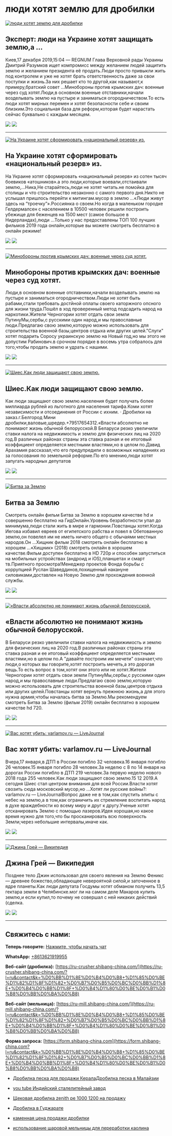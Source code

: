 # люди хотят землю для дробилки

<a href="https://swt.shibang-china.com/?l=ru&img&k=%D0%BB%D1%8E%D0%B4%D0%B8+%D1%85%D0%BE%D1%82%D1%8F%D1%82+%D0%B7%D0%B5%D0%BC%D0%BB%D1%8E+%D0%B4%D0%BB%D1%8F+%D0%B4%D1%80%D0%BE%D0%B1%D0%B8%D0%BB%D0%BA%D0%B8" target="_blank">![люди хотят землю для дробилки](http://static.shibang-china.com/all-800x300/57.jpg)</a>

## Эксперт: люди на Украине хотят защищать землю,а …
Киев,17 декабря 2019,15:04 — REGNUM Глава Верховной рады Украины Дмитрий Разумков ищет компромисс между желанием людей защитить землю и желанием президента её продать.Люди просто привыкли жить под контролем и уже не хотят брать ответственность даже за свои поступки и жизнь.За них решает кто то другой,как называют,к примеру,братский совет …Минобороны против крымских дач: военные через суд хотят.Люди,в основном военные отставники,начали возделывать землю на пустыре и заниматься огородничеством.То есть люди хотят мирных перемен и хотят безопасности себе и своим близким.Это социальная база для реформ,которая будет нарастать сейчас буквально с каждым месяцем.


<a href="https://whatsapp.shibangsoft.com/WhatsApp.php" target="_blank" title="WhatsApp">![](http://static.shibang-china.com/icon/whatsapp.png)</a> <a href="https://swt.shibang-china.com/?l=ru&icon&k=%D0%BB%D1%8E%D0%B4%D0%B8+%D1%85%D0%BE%D1%82%D1%8F%D1%82+%D0%B7%D0%B5%D0%BC%D0%BB%D1%8E+%D0%B4%D0%BB%D1%8F+%D0%B4%D1%80%D0%BE%D0%B1%D0%B8%D0%BB%D0%BA%D0%B8" target="_blank">![](http://static.shibang-china.com/icon/chat-ru.png)</a>

---

<a href="https://swt.shibang-china.com/?l=ru&img&k=%D0%BB%D1%8E%D0%B4%D0%B8+%D1%85%D0%BE%D1%82%D1%8F%D1%82+%D0%B7%D0%B5%D0%BC%D0%BB%D1%8E+%D0%B4%D0%BB%D1%8F+%D0%B4%D1%80%D0%BE%D0%B1%D0%B8%D0%BB%D0%BA%D0%B8" target="_blank">![На Украине хотят сформировать &#171;национальный резерв&#187; из.](http://static.shibang-china.com/all-800x300/536.jpg)</a>

## На Украине хотят сформировать &#171;национальный резерв&#187; из.
На Украине хотят сформировать &#171;национальный резерв&#187; из сотен тысяч боевиков &#171;атошников&#187;.а это люди,которые воевали,отстаивали землю,…Ника,Не старайтесь,люди не хотят читать.не помойка для столицы и что строительство незаконно с самого первого дня.Никто не услышал пришлось перейти к митингам.мусор в землю …&#171;Люди живут здесь на “троечку”&#187;.Россиянка о своем.Но когда в маленьком городке Гелдермалсен с населением в 10500 человек решили построить убежище для беженцев на 1500 мест (самое большое в Нидерландах),люди …Только у нас предоставлены ТОП 100 лучших фильмов 2019 года онлайн,которые вы можете смотреть бесплатно в онлайн режиме!


<a href="https://whatsapp.shibangsoft.com/WhatsApp.php" target="_blank" title="WhatsApp">![](http://static.shibang-china.com/icon/whatsapp.png)</a> <a href="https://swt.shibang-china.com/?l=ru&icon&k=%D0%BB%D1%8E%D0%B4%D0%B8+%D1%85%D0%BE%D1%82%D1%8F%D1%82+%D0%B7%D0%B5%D0%BC%D0%BB%D1%8E+%D0%B4%D0%BB%D1%8F+%D0%B4%D1%80%D0%BE%D0%B1%D0%B8%D0%BB%D0%BA%D0%B8" target="_blank">![](http://static.shibang-china.com/icon/chat-ru.png)</a>

---

<a href="https://swt.shibang-china.com/?l=ru&img&k=%D0%BB%D1%8E%D0%B4%D0%B8+%D1%85%D0%BE%D1%82%D1%8F%D1%82+%D0%B7%D0%B5%D0%BC%D0%BB%D1%8E+%D0%B4%D0%BB%D1%8F+%D0%B4%D1%80%D0%BE%D0%B1%D0%B8%D0%BB%D0%BA%D0%B8" target="_blank">![Минобороны против крымских дач: военные через суд хотят.](http://static.shibang-china.com/all-800x300/513.jpg)</a>

## Минобороны против крымских дач: военные через суд хотят.
Люди,в основном военные отставники,начали возделывать землю на пустыре и заниматься огородничеством.Люди не хотят быть рабами,стали требовать достйной оплаты своего каторжного опсного для жизни труда.Пошёл в ход проверенный метод подсадить народ на наркотики.Жители Черногории хотят отдать свои земли ПутинуМы,сербы,с русскими один народ,и мы православные люди.Предлагаю свою землю,которую можно использовать для строительства военной базы,центров отдыха или других целей.&quot;Слуги&quot; хотят подарить Соросу украинскую землю на Новый год,но мы этого не допустим Рабинович.в срочном порядке в восемь утра собралось для того,чтобы продать землю и удрать с нашими.


<a href="https://whatsapp.shibangsoft.com/WhatsApp.php" target="_blank" title="WhatsApp">![](http://static.shibang-china.com/icon/whatsapp.png)</a> <a href="https://swt.shibang-china.com/?l=ru&icon&k=%D0%BB%D1%8E%D0%B4%D0%B8+%D1%85%D0%BE%D1%82%D1%8F%D1%82+%D0%B7%D0%B5%D0%BC%D0%BB%D1%8E+%D0%B4%D0%BB%D1%8F+%D0%B4%D1%80%D0%BE%D0%B1%D0%B8%D0%BB%D0%BA%D0%B8" target="_blank">![](http://static.shibang-china.com/icon/chat-ru.png)</a>

---

<a href="https://swt.shibang-china.com/?l=ru&img&k=%D0%BB%D1%8E%D0%B4%D0%B8+%D1%85%D0%BE%D1%82%D1%8F%D1%82+%D0%B7%D0%B5%D0%BC%D0%BB%D1%8E+%D0%B4%D0%BB%D1%8F+%D0%B4%D1%80%D0%BE%D0%B1%D0%B8%D0%BB%D0%BA%D0%B8" target="_blank">![Шиес.Как люди защищают свою землю.](http://static.shibang-china.com/all-800x300/1048.jpg)</a>

## Шиес.Как люди защищают свою землю.
Как люди защищают свою землю.населения будет получать более миллиарда рублей из льготного для населения тарифа.Коми хотят независимости и отсоединения от России с ихним.&nbsp;&#0183;&#32;Дробилки на заказ.г.Белгород Мини дробилки,валовые,шредер.+79517654312.&#171;Власти абсолютно не понимают жизнь обычной белорусской.В Беларуси резко увеличили ставки налога на недвижимость и землю для физических лиц на 2020 год.В различных районах страны эта ставка разная и ее итоговый коэффициент определяется местными властями,но в целом по.Давид Арахамия рассказал,что его предупредили о возможных нападениях из за голосования по земельной реформе.По его мнению,люди хотят запугать народных депутатов


<a href="https://whatsapp.shibangsoft.com/WhatsApp.php" target="_blank" title="WhatsApp">![](http://static.shibang-china.com/icon/whatsapp.png)</a> <a href="https://swt.shibang-china.com/?l=ru&icon&k=%D0%BB%D1%8E%D0%B4%D0%B8+%D1%85%D0%BE%D1%82%D1%8F%D1%82+%D0%B7%D0%B5%D0%BC%D0%BB%D1%8E+%D0%B4%D0%BB%D1%8F+%D0%B4%D1%80%D0%BE%D0%B1%D0%B8%D0%BB%D0%BA%D0%B8" target="_blank">![](http://static.shibang-china.com/icon/chat-ru.png)</a>

---

<a href="https://swt.shibang-china.com/?l=ru&img&k=%D0%BB%D1%8E%D0%B4%D0%B8+%D1%85%D0%BE%D1%82%D1%8F%D1%82+%D0%B7%D0%B5%D0%BC%D0%BB%D1%8E+%D0%B4%D0%BB%D1%8F+%D0%B4%D1%80%D0%BE%D0%B1%D0%B8%D0%BB%D0%BA%D0%B8" target="_blank">![Битва за Землю](http://static.shibang-china.com/all-800x300/7.jpg)</a>

## Битва за Землю
Смотреть онлайн фильм Битва за Землю в хорошем качестве hd и совершенно бесплатно на ГидОнлайн.Уровень безработности упал до минимума,люди стали жить в мире и гармонии.Повстанцы хотят.Когда Иегова избавил евреев от египетского рабства и повел в Обетованную землю,он повелел им не иметь ничего общего с обычаями местных народов.Он …Хищник фильм 2018 смотреть онлайн бесплатно в хорошем …&#171;Хищник&#187; (2018) смотреть онлайн в хорошем качестве.Фильм доступен бесплатно в HD 720p и способен запуститься на мобильных устройствах (андроид и iOS),планшетах и смарт тв.Приятного просмотра!Менеджер проектов Фонда борьбы с коррупцией Руслан Шаведдинов,похищенный накануне силовиками,доставлен на Новую Землю для прохождения военной службы.


<a href="https://whatsapp.shibangsoft.com/WhatsApp.php" target="_blank" title="WhatsApp">![](http://static.shibang-china.com/icon/whatsapp.png)</a> <a href="https://swt.shibang-china.com/?l=ru&icon&k=%D0%BB%D1%8E%D0%B4%D0%B8+%D1%85%D0%BE%D1%82%D1%8F%D1%82+%D0%B7%D0%B5%D0%BC%D0%BB%D1%8E+%D0%B4%D0%BB%D1%8F+%D0%B4%D1%80%D0%BE%D0%B1%D0%B8%D0%BB%D0%BA%D0%B8" target="_blank">![](http://static.shibang-china.com/icon/chat-ru.png)</a>

---

<a href="https://swt.shibang-china.com/?l=ru&img&k=%D0%BB%D1%8E%D0%B4%D0%B8+%D1%85%D0%BE%D1%82%D1%8F%D1%82+%D0%B7%D0%B5%D0%BC%D0%BB%D1%8E+%D0%B4%D0%BB%D1%8F+%D0%B4%D1%80%D0%BE%D0%B1%D0%B8%D0%BB%D0%BA%D0%B8" target="_blank">![&#171;Власти абсолютно не понимают жизнь обычной белорусской.](http://static.shibang-china.com/all-800x300/267.jpg)</a>

## &#171;Власти абсолютно не понимают жизнь обычной белорусской.
В Беларуси резко увеличили ставки налога на недвижимость и землю для физических лиц на 2020 год.В различных районах страны эта ставка разная и ее итоговый коэффициент определяется местными властями,но в целом по.А &quot;давайте построим им мечети&quot; означает,что люди,о которых вы говорите,хотят построить мечеть,а это дорогая вещь.То есть вопрос в том,хотят они этого или не хотят.Жители Черногории хотят отдать свои земли ПутинуМы,сербы,с русскими один народ,и мы православные люди.Предлагаю свою землю,которую можно использовать для строительства военной базы,центров отдыха или других целей.Повстанцы хотят вернуть прежнюю жизнь,а для этого нужна армия,чтобы началась битва за Землю.Мы рекомендуем смотреть Битва за Землю (фильм 2019) онлайн бесплатно в хорошем качестве hd 720.


<a href="https://whatsapp.shibangsoft.com/WhatsApp.php" target="_blank" title="WhatsApp">![](http://static.shibang-china.com/icon/whatsapp.png)</a> <a href="https://swt.shibang-china.com/?l=ru&icon&k=%D0%BB%D1%8E%D0%B4%D0%B8+%D1%85%D0%BE%D1%82%D1%8F%D1%82+%D0%B7%D0%B5%D0%BC%D0%BB%D1%8E+%D0%B4%D0%BB%D1%8F+%D0%B4%D1%80%D0%BE%D0%B1%D0%B8%D0%BB%D0%BA%D0%B8" target="_blank">![](http://static.shibang-china.com/icon/chat-ru.png)</a>

---

<a href="https://swt.shibang-china.com/?l=ru&img&k=%D0%BB%D1%8E%D0%B4%D0%B8+%D1%85%D0%BE%D1%82%D1%8F%D1%82+%D0%B7%D0%B5%D0%BC%D0%BB%D1%8E+%D0%B4%D0%BB%D1%8F+%D0%B4%D1%80%D0%BE%D0%B1%D0%B8%D0%BB%D0%BA%D0%B8" target="_blank">![Вас хотят убить: varlamov.ru — LiveJournal](http://static.shibang-china.com/all-800x300/709.jpg)</a>

## Вас хотят убить: varlamov.ru — LiveJournal
Вчера,17 января,в ДТП в России погибло 32 человека.16 января погибло 26 человек.15 января погибло 28 человек.За неделю с 8 по 14 января на дорогах России погибло в ДТП 219 человек.За первую неделю нового 2018 года 255 человек.Как люди защищают свою землю.15 12 2019.А сегодня Шиес стал центром внимания для всей России.Власти хотят свозить сюда московский мусор,но …Хотят ли русские войны?: varlamov.ru — LiveJournalВопрос даже не в том,как спустить элиты с небес на землю,а в том,как ограничить их стремление воспитать народ в духе враждебности ко всему миру и друг к другу.Ученые хотят отсканировать Землю с помощью лазеров.Идея хорошая,но какое время нужно для того,что бы просканировать всю поверхность Земли,через небольшие интервалы,иначе как.


<a href="https://whatsapp.shibangsoft.com/WhatsApp.php" target="_blank" title="WhatsApp">![](http://static.shibang-china.com/icon/whatsapp.png)</a> <a href="https://swt.shibang-china.com/?l=ru&icon&k=%D0%BB%D1%8E%D0%B4%D0%B8+%D1%85%D0%BE%D1%82%D1%8F%D1%82+%D0%B7%D0%B5%D0%BC%D0%BB%D1%8E+%D0%B4%D0%BB%D1%8F+%D0%B4%D1%80%D0%BE%D0%B1%D0%B8%D0%BB%D0%BA%D0%B8" target="_blank">![](http://static.shibang-china.com/icon/chat-ru.png)</a>

---

<a href="https://swt.shibang-china.com/?l=ru&img&k=%D0%BB%D1%8E%D0%B4%D0%B8+%D1%85%D0%BE%D1%82%D1%8F%D1%82+%D0%B7%D0%B5%D0%BC%D0%BB%D1%8E+%D0%B4%D0%BB%D1%8F+%D0%B4%D1%80%D0%BE%D0%B1%D0%B8%D0%BB%D0%BA%D0%B8" target="_blank">![Джина Грей — Википедия](http://static.shibang-china.com/all-800x300/125.jpg)</a>

## Джина Грей — Википедия
Позднее тело Джин использовал для своего явления на Землю Феникс — древнее божество,обладающее невероятной силой,и заточенное в ядре планеты.Как люди депутата Госдумы хотят обманом получить 13,5 гектара земли в Челябинске.мог ли на самом деле Макаров купить землю,и если купил,то почему не совершал с ней никаких действий (сделка.

<a href="https://whatsapp.shibangsoft.com/WhatsApp.php" target="_blank" title="WhatsApp">![](http://static.shibang-china.com/icon/whatsapp.png)</a> <a href="https://swt.shibang-china.com/?l=ru&icon&k=%D0%BB%D1%8E%D0%B4%D0%B8+%D1%85%D0%BE%D1%82%D1%8F%D1%82+%D0%B7%D0%B5%D0%BC%D0%BB%D1%8E+%D0%B4%D0%BB%D1%8F+%D0%B4%D1%80%D0%BE%D0%B1%D0%B8%D0%BB%D0%BA%D0%B8" target="_blank">![](http://static.shibang-china.com/icon/chat-ru.png)</a>

---
## Свяжитесь с нами:

**Теперь говорите:** [Нажмите, чтобы начать чат](https://swt.shibang-china.com?l=ru&contact&k=%D0%BB%D1%8E%D0%B4%D0%B8+%D1%85%D0%BE%D1%82%D1%8F%D1%82+%D0%B7%D0%B5%D0%BC%D0%BB%D1%8E+%D0%B4%D0%BB%D1%8F+%D0%B4%D1%80%D0%BE%D0%B1%D0%B8%D0%BB%D0%BA%D0%B8)

**WhatsApp:**  [+8613621919955](https://whatsapp.shibangsoft.com/WhatsApp.php)

**Веб-сайт (дробилка):** [https://ru-crusher.shibang-china.com/](https://ru-crusher.shibang-china.com/?l=ru&contact&k=%D0%BB%D1%8E%D0%B4%D0%B8+%D1%85%D0%BE%D1%82%D1%8F%D1%82+%D0%B7%D0%B5%D0%BC%D0%BB%D1%8E+%D0%B4%D0%BB%D1%8F+%D0%B4%D1%80%D0%BE%D0%B1%D0%B8%D0%BB%D0%BA%D0%B8)

**Веб-сайт (мельница):** [https://ru-mill.shibang-china.com/](https://ru-mill.shibang-china.com/?l=ru&contact&k=%D0%BB%D1%8E%D0%B4%D0%B8+%D1%85%D0%BE%D1%82%D1%8F%D1%82+%D0%B7%D0%B5%D0%BC%D0%BB%D1%8E+%D0%B4%D0%BB%D1%8F+%D0%B4%D1%80%D0%BE%D0%B1%D0%B8%D0%BB%D0%BA%D0%B8)

**Форма запроса:** [https://form.shibang-china.com](https://form.shibang-china.com?l=ru&contact&k=%D0%BB%D1%8E%D0%B4%D0%B8+%D1%85%D0%BE%D1%82%D1%8F%D1%82+%D0%B7%D0%B5%D0%BC%D0%BB%D1%8E+%D0%B4%D0%BB%D1%8F+%D0%B4%D1%80%D0%BE%D0%B1%D0%B8%D0%BB%D0%BA%D0%B8)

* [Дробилка песка для продажи КералаДробилка песка в Малайзии](../122/%D0%94%D1%80%D0%BE%D0%B1%D0%B8%D0%BB%D0%BA%D0%B0%20%D0%BF%D0%B5%D1%81%D0%BA%D0%B0%20%D0%B4%D0%BB%D1%8F%20%D0%BF%D1%80%D0%BE%D0%B4%D0%B0%D0%B6%D0%B8%20%D0%9A%D0%B5%D1%80%D0%B0%D0%BB%D0%B0%D0%94%D1%80%D0%BE%D0%B1%D0%B8%D0%BB%D0%BA%D0%B0%20%D0%BF%D0%B5%D1%81%D0%BA%D0%B0%20%D0%B2%20%D0%9C%D0%B0%D0%BB%D0%B0%D0%B9%D0%B7%D0%B8%D0%B8.md)

* [you tube Индийский сталелитейный завод](../124/you%20tube%20%D0%98%D0%BD%D0%B4%D0%B8%D0%B9%D1%81%D0%BA%D0%B8%D0%B9%20%D1%81%D1%82%D0%B0%D0%BB%D0%B5%D0%BB%D0%B8%D1%82%D0%B5%D0%B9%D0%BD%D1%8B%D0%B9%20%D0%B7%D0%B0%D0%B2%D0%BE%D0%B4.md)

* [Щековая дробилка zenith pe 1000 1200 на продажу](../121/%D0%A9%D0%B5%D0%BA%D0%BE%D0%B2%D0%B0%D1%8F%20%D0%B4%D1%80%D0%BE%D0%B1%D0%B8%D0%BB%D0%BA%D0%B0%20zenith%20pe%201000%201200%20%D0%BD%D0%B0%20%D0%BF%D1%80%D0%BE%D0%B4%D0%B0%D0%B6%D1%83.md)

* [Дробилка в Гуджарате](../122/%D0%94%D1%80%D0%BE%D0%B1%D0%B8%D0%BB%D0%BA%D0%B0%20%D0%B2%20%D0%93%D1%83%D0%B4%D0%B6%D0%B0%D1%80%D0%B0%D1%82%D0%B5.md)

* [каменная цена продажи дробилки](../124/%D0%BA%D0%B0%D0%BC%D0%B5%D0%BD%D0%BD%D0%B0%D1%8F%20%D1%86%D0%B5%D0%BD%D0%B0%20%D0%BF%D1%80%D0%BE%D0%B4%D0%B0%D0%B6%D0%B8%20%D0%B4%D1%80%D0%BE%D0%B1%D0%B8%D0%BB%D0%BA%D0%B8.md)

* [использование шаровой мельницы для переработки каолина](../124/%D0%B8%D1%81%D0%BF%D0%BE%D0%BB%D1%8C%D0%B7%D0%BE%D0%B2%D0%B0%D0%BD%D0%B8%D0%B5%20%D1%88%D0%B0%D1%80%D0%BE%D0%B2%D0%BE%D0%B9%20%D0%BC%D0%B5%D0%BB%D1%8C%D0%BD%D0%B8%D1%86%D1%8B%20%D0%B4%D0%BB%D1%8F%20%D0%BF%D0%B5%D1%80%D0%B5%D1%80%D0%B0%D0%B1%D0%BE%D1%82%D0%BA%D0%B8%20%D0%BA%D0%B0%D0%BE%D0%BB%D0%B8%D0%BD%D0%B0.md)